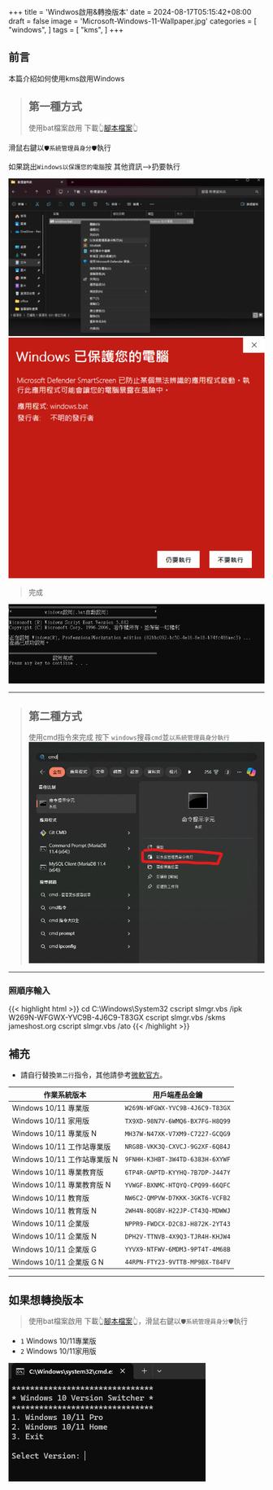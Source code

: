 +++
title = 'Windwos啟用&轉換版本'
date = 2024-08-17T05:15:42+08:00
draft = false
image = 'Microsoft-Windows-11-Wallpaper.jpg'
categories = [
    "windows",
]
tags = [
    "kms",
]
+++



## 前言
本篇介紹如何使用kms啟用Windows


> ## 第一種方式
> 使用bat檔案啟用
下載👆[腳本檔案](https://github.com/james788875/windwos/archive/refs/heads/main.zip)👆

滑鼠右鍵以`🛡️系統管理員身分🛡️`執行

如果跳出`Windows以保護您的電腦`按 其他資訊-->扔要執行

![](script.png) 
![](go.png)

> 完成

![](done.png)

---
> ## 第二種方式
> 使用cmd指令來完成
按下 `windows`搜尋`cmd`並`以系統管理員身分執行`
![](search.png)

---
### 照順序輸入

{{< highlight html >}}
cd C:\Windows\System32
cscript slmgr.vbs /ipk W269N-WFGWX-YVC9B-4J6C9-T83GX
cscript slmgr.vbs /skms jameshost.org
cscript slmgr.vbs /ato
{{< /highlight >}}


## 補充
- 請自行替換`第二行`指令，其他請參考[微軟官方](https://learn.microsoft.com/zh-tw/windows-server/get-started/kms-client-activation-keys?tabs=server2022%2Cwindows10ltsc%2Cversion1803%2Cwindows81)。

| 作業系統版本   | 用戶端產品金鑰 
| --------  | -------- | 
| Windows 10/11 專業版 | `W269N-WFGWX-YVC9B-4J6C9-T83GX` |
| Windows 10/11 家用版 | `TX9XD-98N7V-6WMQ6-BX7FG-H8Q99` |
| Windows 10/11 專業版 N | `MH37W-N47XK-V7XM9-C7227-GCQG9` |
| Windows 10/11 工作站專業版 | `NRG8B-VKK3Q-CXVCJ-9G2XF-6Q84J` |
| Windows 10/11 工作站專業版 N | `9FNHH-K3HBT-3W4TD-6383H-6XYWF` |
| Windows 10/11 專業教育版 | `6TP4R-GNPTD-KYYHQ-7B7DP-J447Y` |
| Windows 10/11 專業教育版 N | `YVWGF-BXNMC-HTQYQ-CPQ99-66QFC` |
| Windows 10/11 教育版 | `NW6C2-QMPVW-D7KKK-3GKT6-VCFB2` |
| Windows 10/11 教育版 N | `2WH4N-8QGBV-H22JP-CT43Q-MDWWJ` |
| Windows 10/11 企業版 | `NPPR9-FWDCX-D2C8J-H872K-2YT43` |
| Windows 10/11 企業版 N | `DPH2V-TTNVB-4X9Q3-TJR4H-KHJW4` |
| Windows 10/11 企業版 G | `YYVX9-NTFWV-6MDM3-9PT4T-4M68B` |
| Windows 10/11 企業版 G N | `44RPN-FTY23-9VTTB-MP9BX-T84FV` |



---
## 如果想轉換版本
> 使用bat檔案啟用
下載👆[腳本檔案](https://github.com/james788875/Switch/archive/refs/heads/main.zip)👆，滑鼠右鍵以`🛡️系統管理員身分🛡️`執行

- `1` Windows 10/11專業版
- `2` Windows 10/11家用版

![](switch.png)